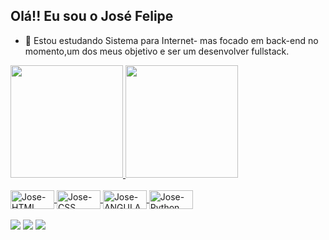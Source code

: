## Olá!! Eu sou o José Felipe
- 🌱 Estou estudando Sistema para Internet- mas focado em back-end no momento,um dos meus objetivo e ser um desenvolver fullstack.
 <div>
  <a href="https://github.com/Josefelipedev">
  <img height="180em" src="https://github-readme-stats.vercel.app/api?username=Josefelipedev&show_icons=true&theme=dark&include_all_commits=true&count_private=true"/>
  <img height="180em" src="https://github-readme-stats.vercel.app/api/top-langs/?username=Josefelipedev&layout=compact&langs_count=7&theme=dark"/>
</div>
  </div>
<div style="display: inline_block"><br>
  <img align="center" alt="Jose-HTML" height="30" width="70" src="https://img.shields.io/badge/HTML5-E34F26?style=for-the-badge&logo=html5&logoColor=white">
  <img align="center" alt="Jose-CSS" height="30" width="70" src="https://img.shields.io/badge/CSS3-1572B6?style=for-the-badge&logo=css3&logoColor=white">
  <img align="center" alt="Jose-ANGULAR" height="30" width="70" src="https://img.shields.io/badge/Angular-DD0031?style=for-the-badge&logo=angular&logoColor=white">
  <img align="center" alt="Jose-Python" height="30" width="70" src="https://img.shields.io/badge/Python-14354C?style=for-the-badge&logo=python&logoColor=white">
 
 
</div>
<br>
 <div> 
  <a href="https://www.instagram.com/josefelipealmeida/" target="_blank"><img src="https://img.shields.io/badge/-Instagram-%23E4405F?style=for-the-badge&logo=instagram&logoColor=white" target="_blank"></a>
  <a href = "mailto:josefelipedev@gmail.com"><img src="https://img.shields.io/badge/-Gmail-%23333?style=for-the-badge&logo=gmail&logoColor=white" target="_blank"></a>
  <a href="https://www.linkedin.com/in/jose-felipe-almeida-dos-santos-a29665210/" target="_blank"><img src="https://img.shields.io/badge/-LinkedIn-%230077B5?style=for-the-badge&logo=linkedin&logoColor=white" target="_blank"></a> 
 
  
</div> 



